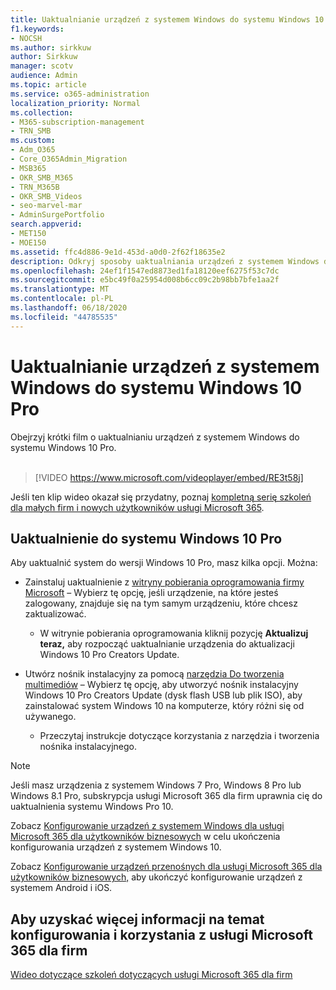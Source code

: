 ```yaml
---
title: Uaktualnianie urządzeń z systemem Windows do systemu Windows 10 Pro
f1.keywords:
- NOCSH
ms.author: sirkkuw
author: Sirkkuw
manager: scotv
audience: Admin
ms.topic: article
ms.service: o365-administration
localization_priority: Normal
ms.collection:
- M365-subscription-management
- TRN_SMB
ms.custom:
- Adm_O365
- Core_O365Admin_Migration
- MSB365
- OKR_SMB_M365
- TRN_M365B
- OKR_SMB_Videos
- seo-marvel-mar
- AdminSurgePortfolio
search.appverid:
- MET150
- MOE150
ms.assetid: ffc4d886-9e1d-453d-a0d0-2f62f18635e2
description: Odkryj sposoby uaktualniania urządzeń z systemem Windows do systemu Windows 10 Pro w celu wykorzystania bardziej zaawansowanych funkcji zabezpieczeń i sieci biznesowych.
ms.openlocfilehash: 24ef1f1547ed8873ed1fa18120eef6275f53c7dc
ms.sourcegitcommit: e5bc49f0a25954d008b6cc09c2b98bb7bfe1aa2f
ms.translationtype: MT
ms.contentlocale: pl-PL
ms.lasthandoff: 06/18/2020
ms.locfileid: "44785535"
---
```

# <a name="upgrade-windows-devices-to-windows-10-pro"></a>Uaktualnianie urządzeń z systemem Windows do systemu Windows 10 Pro

Obejrzyj krótki film o uaktualnianiu urządzeń z systemem Windows do systemu Windows 10 Pro.<br><br>

> [!VIDEO https://www.microsoft.com/videoplayer/embed/RE3t58j] 

Jeśli ten klip wideo okazał się przydatny, poznaj [kompletną serię szkoleń dla małych firm i nowych użytkowników usługi Microsoft 365](https://support.microsoft.com/office/6ab4bbcd-79cf-4000-a0bd-d42ce4d12816).

## <a name="upgrade-to-windows-10-pro"></a>Uaktualnienie do systemu Windows 10 Pro
  
Aby uaktualnić system do wersji Windows 10 Pro, masz kilka opcji. Można:
    
- Zainstaluj uaktualnienie z [witryny pobierania oprogramowania firmy Microsoft](https://go.microsoft.com/fwlink/?LinkID=836951 ) &ndash; Wybierz tę opcję, jeśli urządzenie, na które jesteś zalogowany, znajduje się na tym samym urządzeniu, które chcesz zaktualizować. 

    - W witrynie pobierania oprogramowania kliknij pozycję **Aktualizuj teraz,** aby rozpocząć uaktualnianie urządzenia do aktualizacji Windows 10 Pro Creators Update. 
    
- Utwórz nośnik instalacyjny za pomocą [narzędzia Do tworzenia multimediów](https://go.microsoft.com/fwlink/?LinkID=836960) &ndash; Wybierz tę opcję, aby utworzyć nośnik instalacyjny Windows 10 Pro Creators Update (dysk flash USB lub plik ISO), aby zainstalować system Windows 10 na komputerze, który różni się od używanego.

    - Przeczytaj instrukcje dotyczące korzystania z narzędzia i tworzenia nośnika instalacyjnego. 

> [!NOTE]
> Jeśli masz urządzenia z systemem Windows 7 Pro, Windows 8 Pro lub Windows 8.1 Pro, subskrypcja usługi Microsoft 365 dla firm uprawnia cię do uaktualnienia systemu Windows Pro 10.
    
Zobacz [Konfigurowanie urządzeń z systemem Windows dla usługi Microsoft 365 dla użytkowników biznesowych](set-up-windows-devices.md) w celu ukończenia konfigurowania urządzeń z systemem Windows 10. 
  
Zobacz [Konfigurowanie urządzeń przenośnych dla usługi Microsoft 365 dla użytkowników biznesowych,](set-up-mobile-devices.md) aby ukończyć konfigurowanie urządzeń z systemem Android i iOS. 
  
## <a name="for-more-on-setting-up-and-using-microsoft-365-for-business"></a>Aby uzyskać więcej informacji na temat konfigurowania i korzystania z usługi Microsoft 365 dla firm

[Wideo dotyczące szkoleń dotyczących usługi Microsoft 365 dla firm](https://support.microsoft.com/office/6ab4bbcd-79cf-4000-a0bd-d42ce4d12816)
